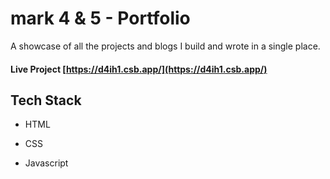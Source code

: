 # mark 4 & 5 - Portfolio

A showcase of all the projects and blogs I build and wrote in a single place. 

#### Live Project [https://d4ih1.csb.app/](https://d4ih1.csb.app/)

## Tech Stack

* HTML

* CSS

* Javascript

